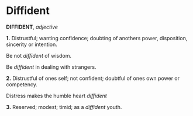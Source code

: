 # Diffident

**DIFFIDENT**, _adjective_

**1.** Distrustful; wanting confidence; doubting of anothers power, disposition, sincerity or intention.

Be not _diffident_ of wisdom.

Be _diffident_ in dealing with strangers.

**2.** Distrustful of ones self; not confident; doubtful of ones own power or competency.

Distress makes the humble heart _diffident_

**3.** Reserved; modest; timid; as a _diffident_ youth.